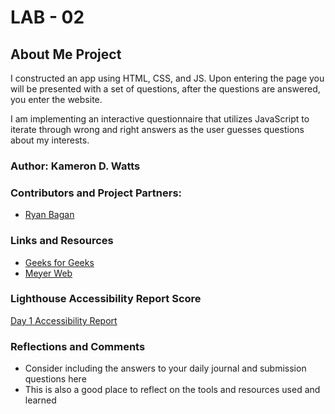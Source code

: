 # LAB - 02

## About Me Project

I constructed an app using HTML, CSS, and JS. Upon entering the page you will be presented with a set of questions, after the questions are answered, you enter the website.

I am implementing an interactive questionnaire that utilizes JavaScript to iterate through wrong and right answers as the user guesses questions about my interests.

### Author: Kameron D. Watts

### Contributors and Project Partners:

* [Ryan Bagan](https://github.com/Ryanb021)

### Links and Resources

* [Geeks for Geeks](https://www.geeksforgeeks.org/css-combine-background-image-with-gradient-overlay/)
* [Meyer Web](https://meyerweb.com/eric/tools/css/reset/)

### Lighthouse Accessibility Report Score

[Day 1 Accessibility Report](img/Screenshot%202023-01-24%20at%203.48.48%20PM.png)

### Reflections and Comments

* Consider including the answers to your daily journal and submission questions here
* This is also a good place to reflect on the tools and resources used and learned
